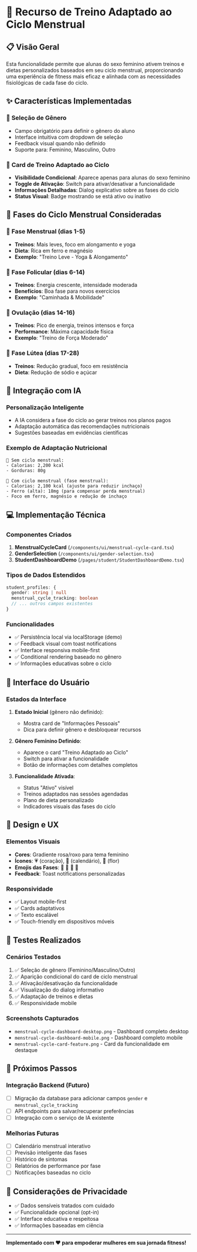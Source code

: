 # 🌸 Recurso de Treino Adaptado ao Ciclo Menstrual

## 📋 Visão Geral

Esta funcionalidade permite que alunas do sexo feminino ativem treinos e dietas personalizados baseados em seu ciclo menstrual, proporcionando uma experiência de fitness mais eficaz e alinhada com as necessidades fisiológicas de cada fase do ciclo.

## ✨ Características Implementadas

### 🎯 **Seleção de Gênero**
- Campo obrigatório para definir o gênero do aluno
- Interface intuitiva com dropdown de seleção
- Feedback visual quando não definido
- Suporte para: Feminino, Masculino, Outro

### 🌸 **Card de Treino Adaptado ao Ciclo**
- **Visibilidade Condicional**: Aparece apenas para alunas do sexo feminino
- **Toggle de Ativação**: Switch para ativar/desativar a funcionalidade
- **Informações Detalhadas**: Dialog explicativo sobre as fases do ciclo
- **Status Visual**: Badge mostrando se está ativo ou inativo

## 🔄 Fases do Ciclo Menstrual Consideradas

### 🌙 **Fase Menstrual (dias 1-5)**
- **Treinos**: Mais leves, foco em alongamento e yoga
- **Dieta**: Rica em ferro e magnésio
- **Exemplo**: "Treino Leve - Yoga & Alongamento"

### 🌱 **Fase Folicular (dias 6-14)**
- **Treinos**: Energia crescente, intensidade moderada
- **Benefícios**: Boa fase para novos exercícios
- **Exemplo**: "Caminhada & Mobilidade"

### 🌸 **Ovulação (dias 14-16)**
- **Treinos**: Pico de energia, treinos intensos e força
- **Performance**: Máxima capacidade física
- **Exemplo**: "Treino de Força Moderado"

### 🍂 **Fase Lútea (dias 17-28)**
- **Treinos**: Redução gradual, foco em resistência
- **Dieta**: Redução de sódio e açúcar

## 🤖 Integração com IA

### **Personalização Inteligente**
- A IA considera a fase do ciclo ao gerar treinos nos planos pagos
- Adaptação automática das recomendações nutricionais
- Sugestões baseadas em evidências científicas

### **Exemplo de Adaptação Nutricional**
```
🔄 Sem ciclo menstrual:
- Calorias: 2,200 kcal
- Gorduras: 80g

🌸 Com ciclo menstrual (fase menstrual):
- Calorias: 2,100 kcal (ajuste para reduzir inchaço)
- Ferro (alta): 18mg (para compensar perda menstrual)
- Foco em ferro, magnésio e redução de inchaço
```

## 💻 Implementação Técnica

### **Componentes Criados**
1. **MenstrualCycleCard** (`/components/ui/menstrual-cycle-card.tsx`)
2. **GenderSelection** (`/components/ui/gender-selection.tsx`)
3. **StudentDashboardDemo** (`/pages/student/StudentDashboardDemo.tsx`)

### **Tipos de Dados Estendidos**
```typescript
student_profiles: {
  gender: string | null
  menstrual_cycle_tracking: boolean
  // ... outros campos existentes
}
```

### **Funcionalidades**
- ✅ Persistência local via localStorage (demo)
- ✅ Feedback visual com toast notifications
- ✅ Interface responsiva mobile-first
- ✅ Conditional rendering baseado no gênero
- ✅ Informações educativas sobre o ciclo

## 📱 Interface do Usuário

### **Estados da Interface**

1. **Estado Inicial** (gênero não definido):
   - Mostra card de "Informações Pessoais" 
   - Dica para definir gênero e desbloquear recursos

2. **Gênero Feminino Definido**:
   - Aparece o card "Treino Adaptado ao Ciclo"
   - Switch para ativar a funcionalidade
   - Botão de informações com detalhes completos

3. **Funcionalidade Ativada**:
   - Status "Ativo" visível
   - Treinos adaptados nas sessões agendadas
   - Plano de dieta personalizado
   - Indicadores visuais das fases do ciclo

## 🎨 Design e UX

### **Elementos Visuais**
- **Cores**: Gradiente rosa/roxo para tema feminino
- **Ícones**: 💗 (coração), 📅 (calendário), 🌸 (flor)
- **Emojis das Fases**: 🌙 🌱 🌸 🍂
- **Feedback**: Toast notifications personalizadas

### **Responsividade**
- ✅ Layout mobile-first
- ✅ Cards adaptativos
- ✅ Texto escalável
- ✅ Touch-friendly em dispositivos móveis

## 🧪 Testes Realizados

### **Cenários Testados**
1. ✅ Seleção de gênero (Feminino/Masculino/Outro)
2. ✅ Aparição condicional do card de ciclo menstrual
3. ✅ Ativação/desativação da funcionalidade
4. ✅ Visualização do dialog informativo
5. ✅ Adaptação de treinos e dietas
6. ✅ Responsividade mobile

### **Screenshots Capturados**
- `menstrual-cycle-dashboard-desktop.png` - Dashboard completo desktop
- `menstrual-cycle-dashboard-mobile.png` - Dashboard completo mobile
- `menstrual-cycle-card-feature.png` - Card da funcionalidade em destaque

## 🚀 Próximos Passos

### **Integração Backend** (Futuro)
- [ ] Migração da database para adicionar campos `gender` e `menstrual_cycle_tracking`
- [ ] API endpoints para salvar/recuperar preferências
- [ ] Integração com o serviço de IA existente

### **Melhorias Futuras**
- [ ] Calendário menstrual interativo
- [ ] Previsão inteligente das fases
- [ ] Histórico de sintomas
- [ ] Relatórios de performance por fase
- [ ] Notificações baseadas no ciclo

## 🔐 Considerações de Privacidade

- ✅ Dados sensíveis tratados com cuidado
- ✅ Funcionalidade opcional (opt-in)
- ✅ Interface educativa e respeitosa
- ✅ Informações baseadas em ciência

---

**Implementado com ❤️ para empoderar mulheres em sua jornada fitness!**